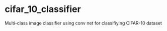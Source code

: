 # cifar_10_classifier
Multi-class image classifier using conv net for classifiying CIFAR-10 dataset
